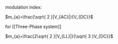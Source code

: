 modulation index:

$m_{a}=\frac{\sqrt{ 2 }|V_{AC}|}{V_{DC}}$

for [[Three-Phase system]] 

$m_{a}=\frac{2\sqrt{ 2 }|V_{LL}|}{\sqrt{ 3 }V_{DC}}$